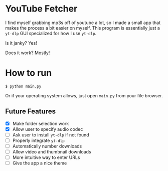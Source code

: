 # YouTube Fetcher

I find myself grabbing mp3s off of youtube a lot, so I made a small
app that makes the process a bit easier on myself.
This program is essentially just a `yt-dlp` GUI specialized for how I use `yt-dlp`.

Is it janky? Yes!

Does it work? Mostly!

# How to run

`$ python main.py`

Or if your operating system allows, just open `main.py` from your file browser.

## Future Features

- [x] Make folder selection work
- [x] Allow user to specify audio codec
- [ ] Ask user to install `yt-dlp` if not found
- [ ] Properly integrate `yt-dlp`
- [ ] Automatically number downloads
- [ ] Allow video and thumbnail downloads
- [ ] More intuitive way to enter URLs
- [ ] Give the app a nice theme
